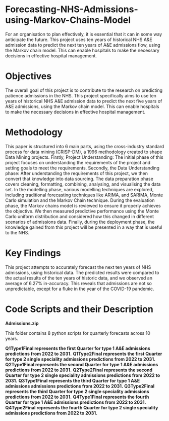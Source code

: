 # Forecasting-NHS-Admissions-using-Markov-Chains-Model
For an organisation to plan effectively, it is essential that it can in some way anticipate the future. This project uses ten years of historical NHS A&amp;E admission data to predict the next ten years of A&amp;E admissions flow, using the Markov chain model. This can enable hospitals to make the necessary decisions in effective hospital management.

# Objectives
The overall goal of this project is to contribute to the research on predicting patience admissions in the NHS.
This project specifically aims to use ten years of historical NHS A&E admission data to predict the next five years of A&E admissions, using the Markov chain model. 
This can enable hospitals to make the necessary decisions in effective hospital management. 

# Methodology
This paper is structured into 6 main parts, using the cross-industry standard process for data mining (CRISP-DM), a 1996 methodology created to shape Data Mining projects.
Firstly, Project Understanding: The initial phase of this project focuses on understanding the requirements of the project and setting goals to meet the requirements. Secondly, the Data Understanding phase: After understanding the requirements of this project, we then convert that knowledge into data sourcing.
The data preparation phase covers cleaning, formatting, combining, analysing, and visualising the data set. 
In the modelling phase, various modelling techniques are explored, including traditional forecasting techniques like ARIMA, and SARIMA, Monte Carlo simulation and  the Markov Chain technique. 
During the evaluation phase, the Markov chains model is reviewed to ensure it properly achieves the objective. We then measured predictive performance using the Monte Carlo uniform distribution and considered how this changed in different scenarios of admissions data. 
Finally, during the deployment phase, the knowledge gained from this project will be presented in a way that is useful to the NHS.

# Key Findings
This project attempts to accurately forecast the next ten years of NHS admissions, using historical data. The predicted results were compared to the actual results of the ten years of historic data, and we observed an average of 6.27% in-accuracy. This reveals that admissions are not so unpredictable, except for a fluke in the year of the COVID-19 pandemic.



# Code Scripts and their Description

**Admissions.zip** 

This folder contains 8 python scripts for quarterly forecasts across 10 years. 

**Q1Type1Final represents the first Quarter for type 1 A&E admissions predictions from 2022 to 2031.** 
**Q1Type2Final represents the first Quarter for type 2 single speciality admissions predictions from 2022 to 2031.** 
**Q2Type1Final represents the second Quarter for type 1 A&E admissions predictions from 2022 to 2031.** 
**Q2Type2Final represents the second Quarter for type 2 single speciality admissions predictions from 2022 to 2031.** 
**Q3Type1Final represents the third Quarter for type 1 A&E admissions admissions predictions from 2022 to 2031.** 
**Q3Type2Final represents the third Quarter for type 2 single speciality admissions predictions from 2022 to 2031.**
**Q4Type1Final represents the fourth Quarter for type 1 A&E admissions predictions from 2022 to 2031.**
**Q4Type2Final represents the fourth Quarter for type 2 single speciality admissions predictions from 2022 to 2031.**



